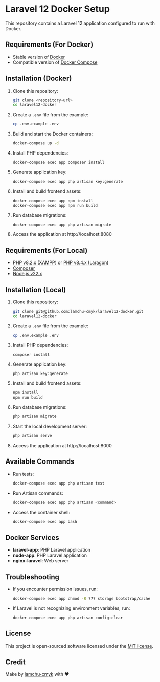 # Laravel 12 Docker Setup

This repository contains a Laravel 12 application configured to run with Docker.

## Requirements (For Docker)
- Stable version of [Docker](https://docs.docker.com/engine/install/)
- Compatible version of [Docker Compose](https://docs.docker.com/compose/install/#install-compose)

## Installation (Docker)

1. Clone this repository:
   ```bash
   git clone <repository-url>
   cd laravel12-docker
   ```

2. Create a `.env` file from the example:
   ```bash
   cp .env.example .env
   ```

3. Build and start the Docker containers:
   ```bash
   docker-compose up -d
   ```

4. Install PHP dependencies:
   ```bash
   docker-compose exec app composer install
   ```

5. Generate application key:
   ```bash
   docker-compose exec app php artisan key:generate
   ```

6. Install and build frontend assets:
   ```bash
   docker-compose exec app npm install
   docker-compose exec app npm run build
   ```

7. Run database migrations:
   ```bash
   docker-compose exec app php artisan migrate
   ```

8. Access the application at http://localhost:8080

## Requirements (For Local)
- [PHP v8.2.x (XAMPP)](https://sourceforge.net/projects/xampp/files/XAMPP%20Windows/8.2.12/xampp-windows-x64-8.2.12-0-VS16-installer.exe/download) or [PHP v8.4.x (Laragon)](https://github.com/leokhoa/laragon/releases/download/8.0.0/laragon-wamp.exe)
- [Composer](https://getcomposer.org/download/)
- [Node.js v22.x](https://nodejs.org/en/blog/release/v22.11.0)

## Installation (Local)

1. Clone this repository:
   ```bash
   git clone git@github.com:lamchu-cmyk/laravel12-docker.git
   cd laravel12-docker
   ```

2. Create a `.env` file from the example:
   ```bash
   cp .env.example .env
   ```

3. Install PHP dependencies:
   ```bash
   composer install
   ```

4. Generate application key:
   ```bash
   php artisan key:generate
   ```

5. Install and build frontend assets:
   ```bash
   npm install
   npm run build
   ```

6. Run database migrations:
   ```bash
   php artisan migrate
   ```

7. Start the local development server:
   ```bash
   php artisan serve
   ```

8. Access the application at http://localhost:8000

## Available Commands

- Run tests:
  ```bash
  docker-compose exec app php artisan test
  ```

- Run Artisan commands:
  ```bash
  docker-compose exec app php artisan <command>
  ```

- Access the container shell:
  ```bash
  docker-compose exec app bash
  ```

## Docker Services

- **laravel-app**: PHP Laravel application
- **node-app**: PHP Laravel application
- **nginx-laravel**: Web server

## Troubleshooting

- If you encounter permission issues, run:
  ```bash
  docker-compose exec app chmod -R 777 storage bootstrap/cache
  ```

- If Laravel is not recognizing environment variables, run:
  ```bash
  docker-compose exec app php artisan config:clear
  ```

## License

This project is open-sourced software licensed under the [MIT license](https://opensource.org/licenses/MIT).

## Credit
Make by [lamchu-cmyk](https://github.com/lamchu-cmyk) with ❤️